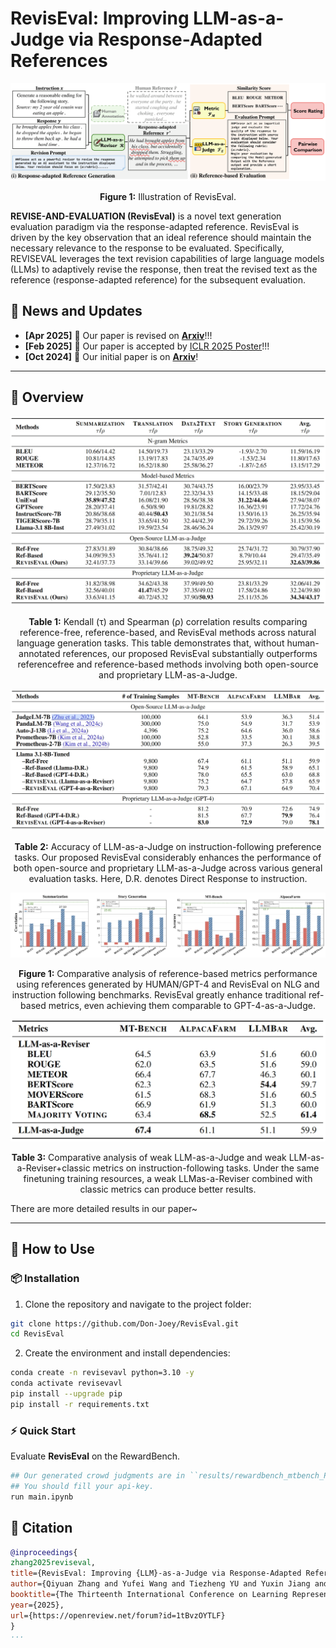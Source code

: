 # RevisEval: Improving LLM-as-a-Judge via Response-Adapted References
<!-- Example: Test-Time Scaling Atlas: A Unified Framework for Inference-Time Reasoning in LLMs -->


<div align="center">
  <img src="figs/pipeline.png"/>
  <p><b>Figure 1:</b> Illustration of RevisEval.</p>
</div>

**REVISE-AND-EVALUATION (RevisEval)** is a novel text generation evaluation paradigm via the response-adapted reference. RevisEval is driven by the key observation that an ideal reference should maintain the necessary relevance to the response to be evaluated. Specifically, REVISEVAL leverages the text revision capabilities of large language models (LLMs) to adaptively revise the response, then treat the revised text as the reference (response-adapted reference) for the subsequent evaluation.

## 📢 News and Updates

- **[Apr 2025]** 📌 Our paper is revised on [**Arxiv**](https://arxiv.org/abs/2410.05193)!!!
- **[Feb 2025]** 📌 Our paper is accepted by [ICLR 2025 Poster](https://openreview.net/forum?id=1tBvzOYTLF&referrer)!!!
- **[Oct 2024]** 📌 Our initial paper is on [**Arxiv**](https://arxiv.org/abs/2410.05193)!

---

## 📘 Overview

<!-- Add 1-3 key diagrams or tables summarizing your project -->

<img src="figs/table1.png"/> 

<p align="center"><b>Table 1:</b> Kendall (τ) and Spearman (ρ) correlation results comparing reference-free, reference-based, and RevisEval methods across natural language generation tasks. This table demonstrates that, without human-annotated references, our proposed RevisEval substantially outperforms referencefree and reference-based methods involving both open-source and proprietary LLM-as-a-Judge.</p>

<img src="figs/table2.png"/> 

<p align="center"><b>Table 2:</b> Accuracy of LLM-as-a-Judge on instruction-following preference tasks. Our proposed RevisEval considerably enhances the performance of both open-source and proprietary LLM-as-a-Judge across various general evaluation tasks. Here, D.R. denotes Direct Response to instruction.</p>

<img src="figs/figure1.png"/> 

<p align="center"><b>Figure 1:</b> Comparative analysis of reference-based metrics performance using references generated by HUMAN/GPT-4 and RevisEval on NLG and instruction following benchmarks. RevisEval greatly enhance traditional ref-based metrics, even achieving them comparable to GPT-4-as-a-Judge.</p>


<div align="center">
  <img src="figs/table3.png" width="600"/>
  <p><b>Table 3:</b> Comparative analysis of weak LLM-as-a-Judge and weak LLM-as-a-Reviser+classic metrics on instruction-following tasks. Under the same finetuning training resources, a weak LLMas-a-Reviser combined with classic metrics can produce better results.</p>
</div>

There are more detailed results in our paper~


---

## 🚀 How to Use

### 📦 Installation

1. Clone the repository and navigate to the project folder:

```bash
git clone https://github.com/Don-Joey/RevisEval.git
cd RevisEval
```

2. Create the environment and install dependencies:
   
```bash
conda create -n revisevavl python=3.10 -y
conda activate revisevavl
pip install --upgrade pip
pip install -r requirements.txt
```

### ⚡ Quick Start

Evaluate **RevisEval** on the RewardBench.

```bash
## Our generated crowd judgments are in ``results/rewardbench_mtbench_PoolModified_gpt-4o.json''
## You should fill your api-key.
run main.ipynb
```


## 📄 Citation

```bibtex
@inproceedings{
zhang2025reviseval,
title={RevisEval: Improving {LLM}-as-a-Judge via Response-Adapted References},
author={Qiyuan Zhang and Yufei Wang and Tiezheng YU and Yuxin Jiang and Chuhan Wu and Liangyou Li and Yasheng Wang and Xin Jiang and Lifeng Shang and Ruiming Tang and Fuyuan Lyu and Chen Ma},
booktitle={The Thirteenth International Conference on Learning Representations},
year={2025},
url={https://openreview.net/forum?id=1tBvzOYTLF}
}
···
